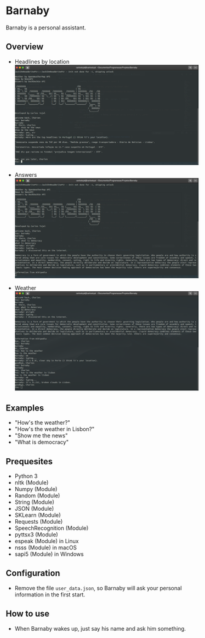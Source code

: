 # Barnaby
Barnaby is a personal assistant.

## Overview
* Headlines by location
![News](https://raw.githubusercontent.com/carlostojal/Barnaby/master/media/1.png)

* Answers
![Answers](https://raw.githubusercontent.com/carlostojal/Barnaby/master/media/2.png)

* Weather
![Weather](https://raw.githubusercontent.com/carlostojal/Barnaby/master/media/3.png)

## Examples
* "How's the weather?"
* "How's the weather in Lisbon?"
* "Show me the news"
* "What is democracy"

## Prequesites
* Python 3
* nltk (Module)
* Numpy (Module)
* Random (Module)
* String (Module)
* JSON (Module)
* SKLearn (Module)
* Requests (Module)
* SpeechRecognition (Module)
* pyttsx3 (Module)
* espeak (Module) in Linux
* nsss (Module) in macOS
* sapi5 (Module) in Windows

## Configuration
* Remove the file ```user_data.json```, so Barnaby will ask your personal information in the first start.

## How to use
* When Barnaby wakes up, just say his name and ask him something.
